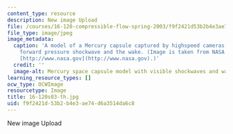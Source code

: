 ```yaml
---
content_type: resource
description: New image Upload
file: /courses/16-120-compressible-flow-spring-2003/f9f2421d53b2b4e3ae74d6a3514da6c8_16-120s03-th.jpg
file_type: image/jpeg
image_metadata:
  caption: 'A model of a Mercury capsule captured by highspeed cameras, showing the
    forward pressure shockwave and the wake. (Image is taken from NASA''s web site:
    [http://www.nasa.gov](http://www.nasa.gov).)'
  credit: ''
  image-alt: Mercury space capsule model with visible shockwaves and wake.
learning_resource_types: []
ocw_type: OCWImage
resourcetype: Image
title: 16-120s03-th.jpg
uid: f9f2421d-53b2-b4e3-ae74-d6a3514da6c8
---
```

New image Upload

